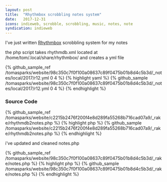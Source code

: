 ```yaml
---
layout: post
title:  "Rhythmbox scrobbling notes system"
date:   2017-12-31
icons: indieweb, scrobble, scrobbling, music, notes, note
syndication: indieweb
---
```


I've just written [Rhythmbox](https://en.wikipedia.org/wiki/Rhythmbox) scrobbling system for my notes

the php script takes rhythmdb.xml located at /home/tom/.local/share/rhythmbox/ and creates a yml file

{% github_sample_ref /tomasparks/website/98c350c7f0f100a08637c89f0475b01b8d4c5b3d/_notes/local/2017/r12.yml 0 4 %}
{% highlight yaml %}
{% github_sample /tomasparks/website/98c350c7f0f100a08637c89f0475b01b8d4c5b3d/_notes/local/2017/r12.yml 0 4 %}
{% endhighlight %}

### Source Code ###

{% github_sample_ref /tomasparks/website/c2215b2476f200f4e8d289fa55268b716cad07a9/_rake/rhythmdb2notes.php %}
{% highlight php %}
{% github_sample /tomasparks/website/c2215b2476f200f4e8d289fa55268b716cad07a9/_rake/rhythmdb2notes.php %}
{% endhighlight %}

i've updated and cleaned notes.php

{% github_sample_ref /tomasparks/website/98c350c7f0f100a08637c89f0475b01b8d4c5b3d/_rake/notes.php %}
{% highlight php %}
{% github_sample /tomasparks/website/98c350c7f0f100a08637c89f0475b01b8d4c5b3d/_rake/notes.php %}
{% endhighlight %}

